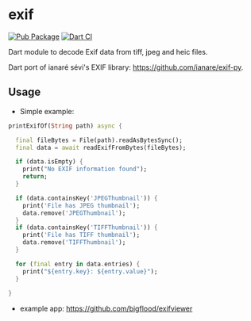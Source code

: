 # exif

[![Pub Package](https://img.shields.io/pub/v/exif.svg)](https://pub.dev/packages/exif)
[![Dart CI](https://github.com/bigflood/dartexif/actions/workflows/dart.yml/badge.svg)](https://github.com/bigflood/dartexif/actions/workflows/dart.yml)

Dart module to decode Exif data from tiff, jpeg and heic files.

Dart port of ianaré sévi's EXIF library: <https://github.com/ianare/exif-py>.

## Usage

* Simple example:
```dart
printExifOf(String path) async {

  final fileBytes = File(path).readAsBytesSync();
  final data = await readExifFromBytes(fileBytes);

  if (data.isEmpty) {
    print("No EXIF information found");
    return;
  }

  if (data.containsKey('JPEGThumbnail')) {
    print('File has JPEG thumbnail');
    data.remove('JPEGThumbnail');
  }
  if (data.containsKey('TIFFThumbnail')) {
    print('File has TIFF thumbnail');
    data.remove('TIFFThumbnail');
  }

  for (final entry in data.entries) {
    print("${entry.key}: ${entry.value}");
  }
  
}
```

* example app: https://github.com/bigflood/exifviewer
